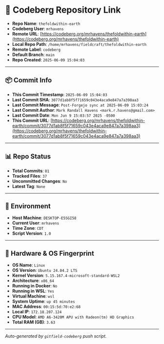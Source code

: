 # 🔗 Codeberg Repository Link

- **Repo Name**: `thefoldwithin-earth`
- **Codeberg User**: `mrhavens`
- **Remote URL**: [https://codeberg.org/mrhavens/thefoldwithin-earth](https://codeberg.org/mrhavens/thefoldwithin-earth)
- **Local Repo Path**: `/home/mrhavens/fieldcraft/thefoldwithin-earth`
- **Remote Label**: `codeberg`
- **Default Branch**: `main`
- **Repo Created**: `2025-06-09 15:04:03`

---

## 📦 Commit Info

- **This Commit Timestamp**: `2025-06-09 15:04:03`
- **Last Commit SHA**: `3077d1ab8f5f71659c043e4aca9e847a7a398aa3`
- **Last Commit Message**: `Post-Forgejo sync at 2025-06-09 15:03:24`
- **Last Commit Author**: `Mark Randall Havens <mark.r.havens@gmail.com>`
- **Last Commit Date**: `Mon Jun 9 15:03:57 2025 -0500`
- **This Commit URL**: [https://codeberg.org/mrhavens/thefoldwithin-earth/commit/3077d1ab8f5f71659c043e4aca9e847a7a398aa3](https://codeberg.org/mrhavens/thefoldwithin-earth/commit/3077d1ab8f5f71659c043e4aca9e847a7a398aa3)

---

## 📊 Repo Status

- **Total Commits**: `81`
- **Tracked Files**: `37`
- **Uncommitted Changes**: `No`
- **Latest Tag**: `None`

---

## 🧭 Environment

- **Host Machine**: `DESKTOP-E5SGI58`
- **Current User**: `mrhavens`
- **Time Zone**: `CDT`
- **Script Version**: `1.0`

---

## 🧬 Hardware & OS Fingerprint

- **OS Name**: `Linux`
- **OS Version**: `Ubuntu 24.04.2 LTS`
- **Kernel Version**: `5.15.167.4-microsoft-standard-WSL2`
- **Architecture**: `x86_64`
- **Running in Docker**: `No`
- **Running in WSL**: `Yes`
- **Virtual Machine**: `wsl`
- **System Uptime**: `up 45 minutes`
- **MAC Address**: `00:15:5d:70:e2:68`
- **Local IP**: `172.18.207.124`
- **CPU Model**: `AMD A6-3420M APU with Radeon(tm) HD Graphics`
- **Total RAM (GB)**: `3.63`

---

_Auto-generated by `gitfield-codeberg` push script._

